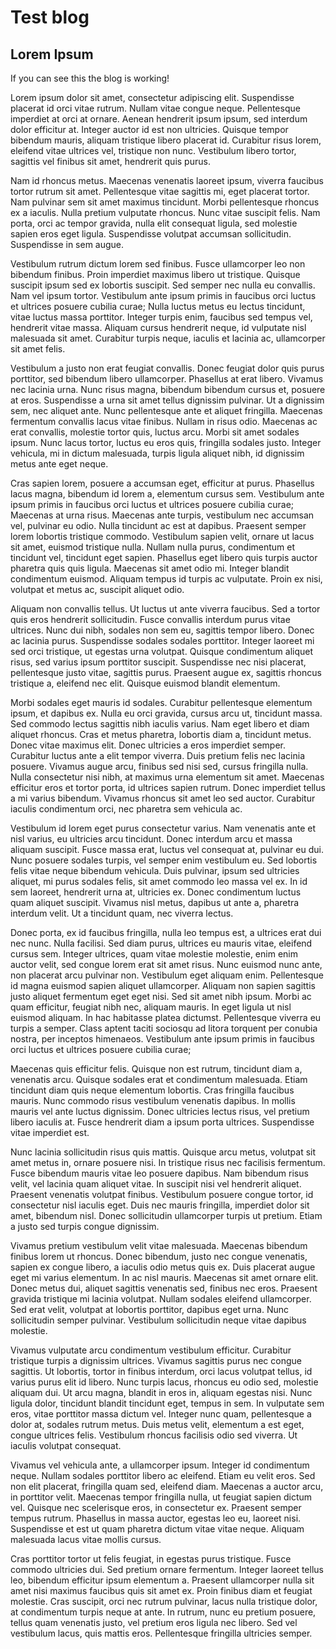 # Test blog

## Lorem Ipsum

If you can see this the blog is working!

Lorem ipsum dolor sit amet, consectetur adipiscing elit. Suspendisse placerat id orci vitae rutrum. Nullam vitae congue neque. Pellentesque imperdiet at orci at ornare. Aenean hendrerit ipsum ipsum, sed interdum dolor efficitur at. Integer auctor id est non ultricies. Quisque tempor bibendum mauris, aliquam tristique libero placerat id. Curabitur risus lorem, eleifend vitae ultrices vel, tristique non nunc. Vestibulum libero tortor, sagittis vel finibus sit amet, hendrerit quis purus.

Nam id rhoncus metus. Maecenas venenatis laoreet ipsum, viverra faucibus tortor rutrum sit amet. Pellentesque vitae sagittis mi, eget placerat tortor. Nam pulvinar sem sit amet maximus tincidunt. Morbi pellentesque rhoncus ex a iaculis. Nulla pretium vulputate rhoncus. Nunc vitae suscipit felis. Nam porta, orci ac tempor gravida, nulla elit consequat ligula, sed molestie sapien eros eget ligula. Suspendisse volutpat accumsan sollicitudin. Suspendisse in sem augue.

Vestibulum rutrum dictum lorem sed finibus. Fusce ullamcorper leo non bibendum finibus. Proin imperdiet maximus libero ut tristique. Quisque suscipit ipsum sed ex lobortis suscipit. Sed semper nec nulla eu convallis. Nam vel ipsum tortor. Vestibulum ante ipsum primis in faucibus orci luctus et ultrices posuere cubilia curae; Nulla luctus metus eu lectus tincidunt, vitae luctus massa porttitor. Integer turpis enim, faucibus sed tempus vel, hendrerit vitae massa. Aliquam cursus hendrerit neque, id vulputate nisl malesuada sit amet. Curabitur turpis neque, iaculis et lacinia ac, ullamcorper sit amet felis.

Vestibulum a justo non erat feugiat convallis. Donec feugiat dolor quis purus porttitor, sed bibendum libero ullamcorper. Phasellus at erat libero. Vivamus nec lacinia urna. Nunc risus magna, bibendum bibendum cursus et, posuere at eros. Suspendisse a urna sit amet tellus dignissim pulvinar. Ut a dignissim sem, nec aliquet ante. Nunc pellentesque ante et aliquet fringilla. Maecenas fermentum convallis lacus vitae finibus. Nullam in risus odio. Maecenas ac erat convallis, molestie tortor quis, luctus arcu. Morbi sit amet sodales ipsum. Nunc lacus tortor, luctus eu eros quis, fringilla sodales justo. Integer vehicula, mi in dictum malesuada, turpis ligula aliquet nibh, id dignissim metus ante eget neque.

Cras sapien lorem, posuere a accumsan eget, efficitur at purus. Phasellus lacus magna, bibendum id lorem a, elementum cursus sem. Vestibulum ante ipsum primis in faucibus orci luctus et ultrices posuere cubilia curae; Maecenas at urna risus. Maecenas ante turpis, vestibulum nec accumsan vel, pulvinar eu odio. Nulla tincidunt ac est at dapibus. Praesent semper lorem lobortis tristique commodo. Vestibulum sapien velit, ornare ut lacus sit amet, euismod tristique nulla. Nullam nulla purus, condimentum et tincidunt vel, tincidunt eget sapien. Phasellus eget libero quis turpis auctor pharetra quis quis ligula. Maecenas sit amet odio mi. Integer blandit condimentum euismod. Aliquam tempus id turpis ac vulputate. Proin ex nisi, volutpat et metus ac, suscipit aliquet odio.

Aliquam non convallis tellus. Ut luctus ut ante viverra faucibus. Sed a tortor quis eros hendrerit sollicitudin. Fusce convallis interdum purus vitae ultrices. Nunc dui nibh, sodales non sem eu, sagittis tempor libero. Donec ac lacinia purus. Suspendisse sodales sodales porttitor. Integer laoreet mi sed orci tristique, ut egestas urna volutpat. Quisque condimentum aliquet risus, sed varius ipsum porttitor suscipit. Suspendisse nec nisi placerat, pellentesque justo vitae, sagittis purus. Praesent augue ex, sagittis rhoncus tristique a, eleifend nec elit. Quisque euismod blandit elementum.

Morbi sodales eget mauris id sodales. Curabitur pellentesque elementum ipsum, et dapibus ex. Nulla eu orci gravida, cursus arcu ut, tincidunt massa. Sed commodo lectus sagittis nibh iaculis varius. Nam eget libero et diam aliquet rhoncus. Cras et metus pharetra, lobortis diam a, tincidunt metus. Donec vitae maximus elit. Donec ultricies a eros imperdiet semper. Curabitur luctus ante a elit tempor viverra. Duis pretium felis nec lacinia posuere. Vivamus augue arcu, finibus sed nisi sed, cursus fringilla nulla. Nulla consectetur nisi nibh, at maximus urna elementum sit amet. Maecenas efficitur eros et tortor porta, id ultrices sapien rutrum. Donec imperdiet tellus a mi varius bibendum. Vivamus rhoncus sit amet leo sed auctor. Curabitur iaculis condimentum orci, nec pharetra sem vehicula ac.

Vestibulum id lorem eget purus consectetur varius. Nam venenatis ante et nisl varius, eu ultricies arcu tincidunt. Donec interdum arcu et massa aliquam suscipit. Fusce massa erat, luctus vel consequat at, pulvinar eu dui. Nunc posuere sodales turpis, vel semper enim vestibulum eu. Sed lobortis felis vitae neque bibendum vehicula. Duis pulvinar, ipsum sed ultricies aliquet, mi purus sodales felis, sit amet commodo leo massa vel ex. In id sem laoreet, hendrerit urna at, ultricies ex. Donec condimentum luctus quam aliquet suscipit. Vivamus nisl metus, dapibus ut ante a, pharetra interdum velit. Ut a tincidunt quam, nec viverra lectus.

Donec porta, ex id faucibus fringilla, nulla leo tempus est, a ultrices erat dui nec nunc. Nulla facilisi. Sed diam purus, ultrices eu mauris vitae, eleifend cursus sem. Integer ultrices, quam vitae molestie molestie, enim enim auctor velit, sed congue lorem erat sit amet risus. Nunc euismod nunc ante, non placerat arcu pulvinar non. Vestibulum eget aliquam enim. Pellentesque id magna euismod sapien aliquet ullamcorper. Aliquam non sapien sagittis justo aliquet fermentum eget eget nisi. Sed sit amet nibh ipsum. Morbi ac quam efficitur, feugiat nibh nec, aliquam mauris. In eget ligula ut nisl euismod aliquam. In hac habitasse platea dictumst. Pellentesque viverra eu turpis a semper. Class aptent taciti sociosqu ad litora torquent per conubia nostra, per inceptos himenaeos. Vestibulum ante ipsum primis in faucibus orci luctus et ultrices posuere cubilia curae;

Maecenas quis efficitur felis. Quisque non est rutrum, tincidunt diam a, venenatis arcu. Quisque sodales erat et condimentum malesuada. Etiam tincidunt diam quis neque elementum lobortis. Cras fringilla faucibus mauris. Nunc commodo risus vestibulum venenatis dapibus. In mollis mauris vel ante luctus dignissim. Donec ultricies lectus risus, vel pretium libero iaculis at. Fusce hendrerit diam a ipsum porta ultrices. Suspendisse vitae imperdiet est.

Nunc lacinia sollicitudin risus quis mattis. Quisque arcu metus, volutpat sit amet metus in, ornare posuere nisi. In tristique risus nec facilisis fermentum. Fusce bibendum mauris vitae leo posuere dapibus. Nam bibendum risus velit, vel lacinia quam aliquet vitae. In suscipit nisi vel hendrerit aliquet. Praesent venenatis volutpat finibus. Vestibulum posuere congue tortor, id consectetur nisl iaculis eget. Duis nec mauris fringilla, imperdiet dolor sit amet, bibendum nisl. Donec sollicitudin ullamcorper turpis ut pretium. Etiam a justo sed turpis congue dignissim.

Vivamus pretium vestibulum velit vitae malesuada. Maecenas bibendum finibus lorem ut rhoncus. Donec bibendum, justo nec congue venenatis, sapien ex congue libero, a iaculis odio metus quis ex. Duis placerat augue eget mi varius elementum. In ac nisl mauris. Maecenas sit amet ornare elit. Donec metus dui, aliquet sagittis venenatis sed, finibus nec eros. Praesent gravida tristique mi lacinia volutpat. Nullam sodales eleifend ullamcorper. Sed erat velit, volutpat at lobortis porttitor, dapibus eget urna. Nunc sollicitudin semper pulvinar. Vestibulum sollicitudin neque vitae dapibus molestie.

Vivamus vulputate arcu condimentum vestibulum efficitur. Curabitur tristique turpis a dignissim ultrices. Vivamus sagittis purus nec congue sagittis. Ut lobortis, tortor in finibus interdum, orci lacus volutpat tellus, id varius purus elit id libero. Nunc turpis lacus, rhoncus eu odio sed, molestie aliquam dui. Ut arcu magna, blandit in eros in, aliquam egestas nisi. Nunc ligula dolor, tincidunt blandit tincidunt eget, tempus in sem. In vulputate sem eros, vitae porttitor massa dictum vel. Integer nunc quam, pellentesque a dolor at, sodales rutrum metus. Duis metus velit, elementum a est eget, congue ultrices felis. Vestibulum rhoncus facilisis odio sed viverra. Ut iaculis volutpat consequat.

Vivamus vel vehicula ante, a ullamcorper ipsum. Integer id condimentum neque. Nullam sodales porttitor libero ac eleifend. Etiam eu velit eros. Sed non elit placerat, fringilla quam sed, eleifend diam. Maecenas a auctor arcu, in porttitor velit. Maecenas tempor fringilla nulla, ut feugiat sapien dictum vel. Quisque nec scelerisque eros, in consectetur ex. Praesent semper tempus rutrum. Phasellus in massa auctor, egestas leo eu, laoreet nisi. Suspendisse et est ut quam pharetra dictum vitae vitae neque. Aliquam malesuada lacus vitae mollis cursus.

Cras porttitor tortor ut felis feugiat, in egestas purus tristique. Fusce commodo ultricies dui. Sed pretium ornare fermentum. Integer laoreet tellus leo, bibendum efficitur ipsum elementum a. Praesent ullamcorper nulla sit amet nisi maximus faucibus quis sit amet ex. Proin finibus diam et feugiat molestie. Cras suscipit, orci nec rutrum pulvinar, lacus nulla tristique dolor, at condimentum turpis neque at ante. In rutrum, nunc eu pretium posuere, tellus quam venenatis justo, vel pretium eros ligula nec libero. Sed vel vestibulum lacus, quis mattis eros. Pellentesque fringilla ultricies semper.

